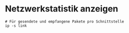# Netzwerkstatistik anzeigen 

```
# Für gesendete und empfangene Pakete pro Schnittstelle 
ip -s link 
```

